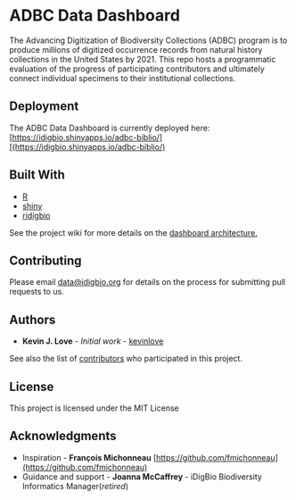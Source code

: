 # ADBC Data Dashboard

The Advancing Digitization of Biodiversity Collections (ADBC) program is to produce millions of digitized occurrence records from natural history collections in the United States by 2021. This repo hosts a programmatic evaluation of the progress of participating contributors and ultimately connect individual specimens to their institutional collections.


## Deployment

The ADBC Data Dashboard is currently deployed here: [https://idigbio.shinyapps.io/adbc-biblio/][(https://idigbio.shinyapps.io/adbc-biblio/)

## Built With

* [R](https://www.r-project.org/)
* [shiny](https://CRAN.R-project.org/package=shiny)
* [ridigbio](https://CRAN.R-project.org/package=ridigbio)

See the project wiki for more details on the [dashboard architecture.](https://github.com/iDigBio/adbc-data-dashboard/wiki/Dashboard-Architecture)

## Contributing

Please email data@idigbio.org for details on the process for submitting pull requests to us.


## Authors

* **Kevin J. Love** - *Initial work* - [kevinlove](https://github.com/kevinlove)

See also the list of [contributors](https://github.com/iDigBio/adbc-data-dashboard/contributors) who participated in this project.

## License

This project is licensed under the MIT License

## Acknowledgments

* Inspiration - **François Michonneau** [https://github.com/fmichonneau](https://github.com/fmichonneau)
* Guidance and support - **Joanna McCaffrey** - iDigBio Biodiversity Informatics Manager(*retired*)
